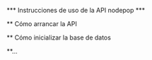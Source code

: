 *** Instrucciones de uso de la API nodepop ***

** Cómo arrancar la API

** Cómo inicializar la base de datos

**...